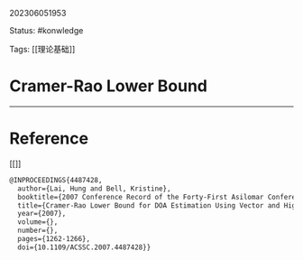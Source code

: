 202306051953

Status:  #konwledge 

Tags: [[理论基础]]

# Cramer-Rao Lower Bound






---
# Reference

[[]]

```latex
@INPROCEEDINGS{4487428,
  author={Lai, Hung and Bell, Kristine},
  booktitle={2007 Conference Record of the Forty-First Asilomar Conference on Signals, Systems and Computers}, 
  title={Cramer-Rao Lower Bound for DOA Estimation Using Vector and Higher-Order Sensor Arrays}, 
  year={2007},
  volume={},
  number={},
  pages={1262-1266},
  doi={10.1109/ACSSC.2007.4487428}}

```